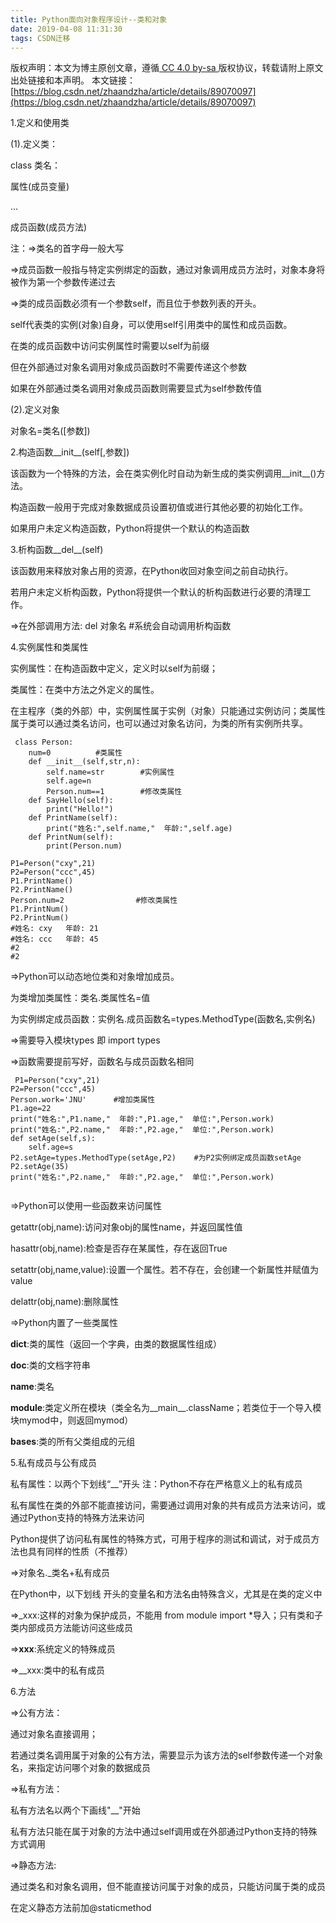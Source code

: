 ```yaml
---
title: Python面向对象程序设计--类和对象
date: 2019-04-08 11:31:30
tags: CSDN迁移
---
```

 [ ](http://creativecommons.org/licenses/by-sa/4.0/) 版权声明：本文为博主原创文章，遵循[ CC 4.0 by-sa ](http://creativecommons.org/licenses/by-sa/4.0/)版权协议，转载请附上原文出处链接和本声明。  本文链接：[https://blog.csdn.net/zhaandzha/article/details/89070097](https://blog.csdn.net/zhaandzha/article/details/89070097)   
    
   1.定义和使用类

 (1).定义类：

 class 类名：

 属性(成员变量)

 ...

 成员函数(成员方法)

 注：=>类名的首字母一般大写

 =>成员函数一般指与特定实例绑定的函数，通过对象调用成员方法时，对象本身将被作为第一个参数传递过去

 =>类的成员函数必须有一个参数self，而且位于参数列表的开头。

 self代表类的实例(对象)自身，可以使用self引用类中的属性和成员函数。

 在类的成员函数中访问实例属性时需要以self为前缀

 但在外部通过对象名调用对象成员函数时不需要传递这个参数

 如果在外部通过类名调用对象成员函数则需要显式为self参数传值

 (2).定义对象

 对象名=类名([参数])

 2.构造函数__init__(self[,参数])

 该函数为一个特殊的方法，会在类实例化时自动为新生成的类实例调用__init__()方法。

 构造函数一般用于完成对象数据成员设置初值或进行其他必要的初始化工作。

 如果用户未定义构造函数，Python将提供一个默认的构造函数

 3.析构函数__del__(self)

 该函数用来释放对象占用的资源，在Python收回对象空间之前自动执行。

 若用户未定义析构函数，Python将提供一个默认的析构函数进行必要的清理工作。

 =>在外部调用方法: del 对象名 #系统会自动调用析构函数

 4.实例属性和类属性

 实例属性：在构造函数中定义，定义时以self为前缀；

 类属性：在类中方法之外定义的属性。

 在主程序（类的外部）中，实例属性属于实例（对象）只能通过实例访问；类属性属于类可以通过类名访问，也可以通过对象名访问，为类的所有实例所共享。

 
```
 class Person:
    num=0          #类属性
    def __init__(self,str,n):
        self.name=str        #实例属性
        self.age=n
        Person.num==1        #修改类属性
    def SayHello(self):
        print("Hello!")
    def PrintName(self):
        print("姓名:",self.name,"  年龄:",self.age)
    def PrintNum(self):
        print(Person.num)

P1=Person("cxy",21)
P2=Person("ccc",45)
P1.PrintName()
P2.PrintName()
Person.num=2                #修改类属性
P1.PrintNum()
P2.PrintNum()
#姓名: cxy   年龄: 21
#姓名: ccc   年龄: 45
#2
#2
```
 =>Python可以动态地位类和对象增加成员。

 为类增加类属性：类名.类属性名=值 

 为实例绑定成员函数：实例名.成员函数名=types.MethodType(函数名,实例名)

 =>需要导入模块types 即 import types

 =>函数需要提前写好，函数名与成员函数名相同

 
```
 P1=Person("cxy",21)
P2=Person("ccc",45)
Person.work='JNU'      #增加类属性
P1.age=22
print("姓名:",P1.name,"  年龄:",P1.age,"  单位:",Person.work)
print("姓名:",P2.name,"  年龄:",P2.age,"  单位:",Person.work)
def setAge(self,s):
    self.age=s
P2.setAge=types.MethodType(setAge,P2)    #为P2实例绑定成员函数setAge
P2.setAge(35)
print("姓名:",P2.name,"  年龄:",P2.age,"  单位:",Person.work)


```
 =>Python可以使用一些函数来访问属性

 getattr(obj,name):访问对象obj的属性name，并返回属性值

 hasattr(obj,name):检查是否存在某属性，存在返回True

 setattr(obj,name,value):设置一个属性。若不存在，会创建一个新属性并赋值为value

 delattr(obj,name):删除属性

 =>Python内置了一些类属性

 __dict__:类的属性（返回一个字典，由类的数据属性组成）

 __doc__:类的文档字符串

 __name__:类名

 __module__:类定义所在模块（类全名为__main__.className；若类位于一个导入模块mymod中，则返回mymod）

 __bases__:类的所有父类组成的元组

 5.私有成员与公有成员

 私有属性：以两个下划线“__”开头 注：Python不存在严格意义上的私有成员

 私有属性在类的外部不能直接访问，需要通过调用对象的共有成员方法来访问，或通过Python支持的特殊方法来访问

 Python提供了访问私有属性的特殊方式，可用于程序的测试和调试，对于成员方法也具有同样的性质（不推荐）

 =>对象名._类名+私有成员

 在Python中，以下划线 开头的变量名和方法名由特殊含义，尤其是在类的定义中

 =>_xxx:这样的对象为保护成员，不能用 from module import *导入；只有类和子类内部成员方法能访问这些成员

 =>__xxx__:系统定义的特殊成员

 =>__xxx:类中的私有成员

 6.方法

 =>公有方法：

 通过对象名直接调用；

 若通过类名调用属于对象的公有方法，需要显示为该方法的self参数传递一个对象名，来指定访问哪个对象的数据成员

 =>私有方法：

 私有方法名以两个下画线"__"开始

 私有方法只能在属于对象的方法中通过self调用或在外部通过Python支持的特殊方式调用

 =>静态方法:

 通过类名和对象名调用，但不能直接访问属于对象的成员，只能访问属于类的成员

 在定义静态方法前加@staticmethod

 

 

 

   
 